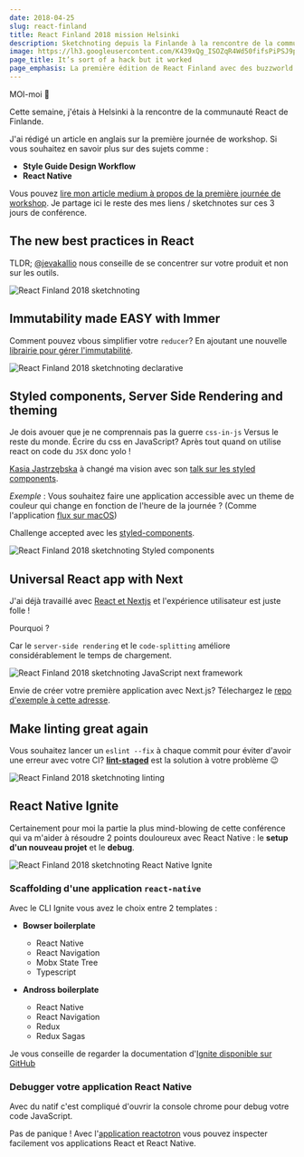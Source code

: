 ```yaml
---
date: 2018-04-25
slug: react-finland
title: React Finland 2018 mission Helsinki
description: Sketchnoting depuis la Finlande à la rencontre de la communauté React
image: https://lh3.googleusercontent.com/K439xQg_ISOZqR4Wd50fifsPiPSJ9pzbMeWvbshjRlHMl1JNijOmpFtQYMplkycCG32mslBmL0xREIqDQDxE5y3S4MaQATnFyts8aMuNrI0kwsnN_XRg7MGcO6zFR_roZZ3s7siZcYM4dDqzP2r4qqJ3EQ19PZ02OEAFoivC6DO7yzF2gNctjnJ320eIkwmKEIBy2LFB5mQhNTbXmTQXaTXZb1cqKaVYDE9ZodbgC5v706-kbWEiT_er9FeD5NWD1GkBACWEFYqef4zKsxDXJ0ivkwiBxXp2ZYDvxGTiET11ZHzGa_Mi-UessQHp1exbE5ZkcLysLH0jLfpu_-VMAxKkZ2MElCo0Nopq65aNhXC72891CcYZuiUP0ThgOGk4iFQVDj_9RK4cDSMMiQJqBHKbNc5HopuE4aZgZtQg_k6ZBgRzGLKNWCZH7P6WH-M0M64s1krPGNKzPjdCGokZM2zQui6UpukTUKyuRv5WQViG46cPtdjC7mr-M79fSRfQhQ6Lf3WlxFoqDu16Z6TPNq55RMSGkEtDOFEzSBvLETVUR-HchDiRpL6LcNokYh4JYpPROdAb28ro5rBC-ZssLjTalLhgH00IbeIxSPbe=w1024-h512-no
page_title: It’s sort of a hack but it worked
page_emphasis: La première édition de React Finland avec des buzzworld comme Apollo, GraphQL, Redux, MobX, Blockchain…
---
```


MOI-moi 👋

Cette semaine, j'étais à Helsinki à la rencontre de la communauté React de Finlande.

J'ai rédigé un article en anglais sur la première journée de workshop.
Si vous souhaitez en savoir plus sur des sujets comme :

- __Style Guide Design Workflow__
- __React Native__

Vous pouvez [lire mon article medium à propos de la première journée de workshop](https://medium.com/@flexbox/react-helsinki-2018-19c6f07faaf8).
Je partage ici le reste des mes liens / sketchnotes sur ces 3 jours de conférence.

## The new best practices in React

TLDR;
[@jevakallio](https://twitter.com/jevakallio) nous conseille de se concentrer sur votre produit et non sur les outils.

![React Finland 2018 sketchnoting ](https://c1.staticflickr.com/1/966/41689111711_599a6abf15_c.jpg)

## Immutability made EASY with Immer

Comment pouvez vbous simplifier votre `reducer`? En ajoutant une nouvelle [librairie pour gérer l'immutabilité](https://github.com/mweststrate/immer).

![React Finland 2018 sketchnoting declarative ](https://c1.staticflickr.com/1/982/40792066945_7c6537b884_c.jpg)

## Styled components, Server Side Rendering and theming

Je dois avouer que je ne comprennais pas la guerre `css-in-js` Versus le reste du monde.
Écrire du css en JavaScript? Après tout quand on utilise react on code du `JSX` donc yolo !

[Kasia Jastrzębska](https://twitter.com/kejt_bw) à changé ma vision avec son [talk sur les styled components](https://www.dropbox.com/s/2f7xgskbgrnnrez/styled-components-reactfinland.pdf?dl=0).

_Exemple_ : Vous souhaitez faire une application accessible avec un theme de couleur qui change en fonction de l'heure de la journée ? (Comme l'application [flux sur macOS](https://justgetflux.com/))

Challenge accepted avec les [styled-components](https://www.styled-components.com/).

![React Finland 2018 sketchnoting Styled components](https://c1.staticflickr.com/1/943/27823626868_e39e78d0b1_c.jpg)

## Universal React app with Next

J'ai déjà travaillé avec [React et Nextjs](/blog/fabriks.html) et l'expérience utilisateur est juste folle !

Pourquoi ?

Car le `server-side rendering` et le `code-splitting` améliore considérablement le temps de chargement.

![React Finland 2018 sketchnoting JavaScript next framework](https://c1.staticflickr.com/1/961/39885714910_22424951a4_c.jpg)

Envie de créer votre première application avec Next.js? Télechargez le [repo d'exemple à cette adresse](https://github.com/siakaramalegos/nextjs-workshop-demo).

## Make linting great again

Vous souhaitez lancer un `eslint --fix` à chaque commit pour éviter d'avoir une erreur avec votre CI? __[lint-staged](https://github.com/okonet/lint-staged)__ est la solution à votre problème 😉

![React Finland 2018 sketchnoting linting](https://c1.staticflickr.com/1/982/26829193917_f5642b6bc5_c.jpg)

## React Native Ignite

Certainement pour moi la partie la plus mind-blowing de cette conférence qui va m'aider à résoudre 2 points douloureux avec React Native : le __setup d'un nouveau projet__ et le __debug__.

![React Finland 2018 sketchnoting React Native Ignite](https://c1.staticflickr.com/1/949/41678260852_c1b2d2d338_c.jpg)

### Scaffolding d'une application `react-native`

Avec le CLI Ignite vous avez le choix entre 2 templates :

- __Bowser boilerplate__
  - React Native
  - React Navigation
  - Mobx State Tree
  - Typescript

- __Andross boilerplate__
  - React Native
  - React Navigation
  - Redux
  - Redux Sagas

Je vous conseille de regarder la documentation d'[Ignite disponible sur GitHub](https://github.com/infinitered/ignite)

### Debugger votre application React Native

Avec du natif c'est compliqué d'ouvrir la console chrome pour debug votre code JavaScript.

Pas de panique ! Avec l'[application reactotron](https://github.com/infinitered/reactotron) vous pouvez inspecter facilement vos applications React et React Native.

